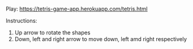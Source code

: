 Play:  https://tetris-game-app.herokuapp.com/tetris.html

Instructions: 
1. Up arrow to rotate the shapes
2. Down, left and right arrow to move down, left amd right respectively
